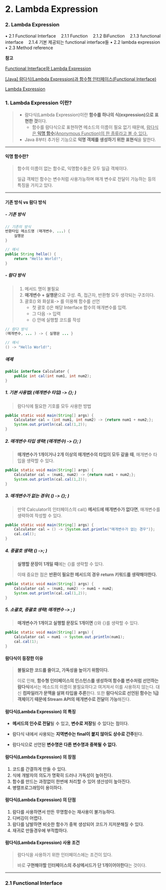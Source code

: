 # 2. Lambda Expression

### 2. Lambda Expression

• 2.1 Functional Interface
ㅤ2.1.1 Function
ㅤ2.1.2 BiFunction
ㅤ2.1.3 functional interface
ㅤ2.1.4 기본 제공되는 functional interface들 
• 2.2 lambda expression
• 2.3 Method reference



**참고**

[Functional Interface와 Lambda Expression](http://wiki.sys4u.co.kr/pages/viewpage.action?pageId=7766426)

[[Java] 람다식(Lambda Expression)과 함수형 인터페이스(Functional Interface)](https://mangkyu.tistory.com/category/Java?page=3)

[Lambda Expression](https://galid1.tistory.com/509)

### 1. Lambda Expression 이란?

> - 람다식(Lambda Expression)이란 **함수를 하나의 식(expression)으로 표현한 것**이다. 
>   - 함수를 람다식으로 표현하면 메소드의 이름이 필요 없기 때문에, <u>람다식은 **익명 함수**(Anonymous Function)의 한 종류라고 볼 수 있다.</u>
> - Java 8부터 추가된 기능으로 **익명 객체를 생성하기 위한 표현식**을 말한다.



---

#### 익명 함수란?

> 함수의 이름이 없는 함수로, 익명함수들은 모두 일급 객체이다.
>
> 일급 객체인 함수는 변수처럼 사용가능하며 매개 변수로 전달이 가능하는 등의 특징을 가지고 있다.

---



#### 기존 방식 vs 람다 방식

##### - 기존 방식

````java
// 기존의 방식 
반환타입 메소드명 (매개변수, ...) { 
    실행문 
}
````

````java
// 예시 
public String hello() { 
    return "Hello World!"; 
}
````



##### - 람다 방식

> 1. 메서드 명이 불필요
> 2. **매개변수 + 실행문**으로 구성. 즉, 접근자, 반환형 모두 생갹되는 구조이다.
> 3. 괄호() 와 화살표-> 를 이용해 함수를 선언
>    - 첫 괄호 ()은 해당 Interface 함수의 매개변수를 입력.
>    - 그 다음 -> 입력
>    - {} 안에 실행할 코드를 작성

````java
// 람다 방식 
(매개변수, ... ) -> { 실행문 ... }
````

````java
// 예시
() -> "Hello World!";
````



##### 예제

````java
public interface Calculator {
    public int cal(int num1, int num2);
}
````



##### 1. 기본 사용법( (매개변수 타입) -> {}; )

> 람다식에 필요한 기호를 모두 사용한 방법

````java
public static void main(String[] args) {
	Calculator cal = (int num1, int num2) -> {return num1 + num2;};
    System.out.println(cal.cal(1,2));
}
````



##### 2. 매개변수 타입 생략( (매개변수) -> {}; )

> **매개변수가 1개이거나 2개 이상의 매개변수의  타입이 모두 같을 때**, 매개변수 타입을 생략할 수 있다.

````java
public static void main(String[] args) {
	Calculator cal = (num1, num2) -> {return num1 + num2;};
    System.out.println(cal.cal(1,2));
}
````



##### 3. 매개변수가 없는 경우( () -> {}; )

> 만약 Calculator의 인터페이스의 cal() **메서드에 매개변수가 없다면**, 매개변수를 생략하여 작성할 수 있다.

````java
public static void main(String[] args) {
	Calculator cal = () -> {System.out.println("매개변수가 없는 경우")};
    cal.cal();
}
````



##### 4. 중괄호 생략( () ->; )

> **실행할 문장이 1개일 때**에는 {}를 생략할 수 있다. 
>
> 이때 중요한 점은 **반환이 필요한 메서드의 경우 return 키워드를 생략해야한다.**

````java
public static void main(String[] args) {
	Calculator cal = (num1, num2) -> num1 + num2;
    System.out.println(cal.cal(1,2));
}
````



##### 5. 소괄호, 중괄호 생략( 매개변수 -> ; )

> **매개변수가 1개이고 실행할 문장도 1개이면** ()와 {}를 생략할 수 있다.

````java
public static void main(String[] args) {
	Calculator cal = num1 -> System.out.println(num1);
    cal.cal(1);
}
````



#### 람다식이 등장한 이유

> **불필요한 코드를 줄이고, 가독성을 높이기 위함이다.**
>
> 이로 인해, **함수형 인터페이스의 인스턴스를 생성하여 함수를 변수처럼 선언하는 람다식**에서는 메소드의 이름이 불필요하다고 여겨져서 이를 사용하지 않는다. 대신 **컴파일러가 문맥을 살펴 타입을 추론**한다. 또한 **람다식으로 선언된 함수는 1급 객체이기 때문에 Stream API의 매개변수로 전달이 가능**해진다.



#### **람다식(Lambda Expression) 의 특징**

- **메서드의 인수로 전달**될 수 있고, **변수로 저장**될 수 있다는 점이다.
- 람다식 내에서 사용되는 **지역변수는 final이 붙지 않아도 상수로 간주**된다.

- 람다식으로 선언된 **변수명은 다른 변수명과 중복될 수 없다.**



#### 람다식(Lambda Expression) 의 장점

1. 코드를 간결하게 만들 수 있다.
2. 식에 개발자의 의도가 명확히 드러나 가독성이 높아진다.
3. 함수를 만드는 과정없이 한번에 처리할 수 있어 생산성이 높아진다.
4. 병렬프로그래밍이 용이하다.

 

#### 람다식(Lambda Expression) 의 단점

1. 람다를 사용하면서 만든 무명함수는 재사용이 불가능하다.
2. 디버깅이 어렵다.
3. 람다를 남발하면 비슷한 함수가 중복 생성되어 코드가 지저분해질 수 있다.
4. 재귀로 만들경우에 부적합하다.



#### 람다식(Lambda Expression) 사용 조건

> 람다식을 사용하기 위한 인터페이스에는 조건이 있다.
>
> 바로 **구현해야할 인터페이스의 추상메서드가 단 1개이어야한다**는 것이다.









---



### 2.1 Functional Interface







